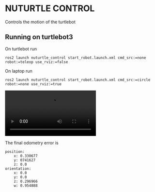 # NUTURTLE CONTROL
Controls the motion of the turtlebot

## Running on turtlebot3
On turtlebot run 
```
ros2 launch nuturtle_control start_robot.launch.xml cmd_src:=none robot:=teleop use_rviz:=false
```
On laptop run
```
ros2 launch nuturtle_control start_robot.launch.xml cmd_src:=circle robot:=none use_rviz:=true
```
<video src="https://github.com/ME495-Navigation/slam-project-nu-jliu/assets/49068329/ebca3873-0a3f-4a1b-95e1-c5c30443ebac" controls></video>

The final odometry error is
```
position:
    x: 0.330677
    y: 0741627
    z: 0.0
orientation:
    x: 0.0
    y: 0.0
    z: 0.296966
    w: 0.954888
```
